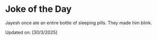 # Joke of the Day

<!-- #joke -->
Jayesh once ate an entire bottle of sleeping pills. They made him blink.

Updated on: [30/3/2025]
<!-- #jokeEnd -->